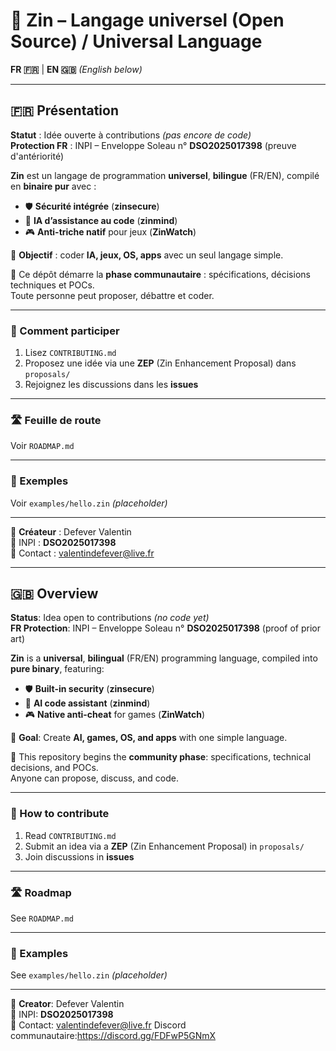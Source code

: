 # 🚀 Zin – Langage universel (Open Source) / Universal Language

**FR 🇫🇷** | **EN 🇬🇧** *(English below)*

---

## 🇫🇷 Présentation

**Statut** : Idée ouverte à contributions *(pas encore de code)*  
**Protection FR** : INPI – Enveloppe Soleau n° **DSO2025017398** (preuve d'antériorité)

**Zin** est un langage de programmation **universel**, **bilingue** (FR/EN), compilé en **binaire pur** avec :  
- 🛡️ **Sécurité intégrée** (**zinsecure**)  
- 🤖 **IA d’assistance au code** (**zinmind**)  
- 🎮 **Anti-triche natif** pour jeux (**ZinWatch**)  

🎯 **Objectif** : coder **IA, jeux, OS, apps** avec un seul langage simple.

📢 Ce dépôt démarre la **phase communautaire** : spécifications, décisions techniques et POCs.  
Toute personne peut proposer, débattre et coder.

---

### 🔧 Comment participer
1. Lisez `CONTRIBUTING.md`
2. Proposez une idée via une **ZEP** (Zin Enhancement Proposal) dans `proposals/`
3. Rejoignez les discussions dans les **issues**

---

### 🛣️ Feuille de route
Voir `ROADMAP.md`

---

### 📂 Exemples
Voir `examples/hello.zin` *(placeholder)*

---

👤 **Créateur** : Defever Valentin  
📄 INPI : **DSO2025017398**  
📧 Contact : [valentindefever@live.fr](mailto:valentindefever@live.fr)

---

## 🇬🇧 Overview

**Status**: Idea open to contributions *(no code yet)*  
**FR Protection**: INPI – Enveloppe Soleau n° **DSO2025017398** (proof of prior art)

**Zin** is a **universal**, **bilingual** (FR/EN) programming language, compiled into **pure binary**, featuring:  
- 🛡️ **Built-in security** (**zinsecure**)  
- 🤖 **AI code assistant** (**zinmind**)  
- 🎮 **Native anti-cheat** for games (**ZinWatch**)  

🎯 **Goal**: Create **AI, games, OS, and apps** with one simple language.

📢 This repository begins the **community phase**: specifications, technical decisions, and POCs.  
Anyone can propose, discuss, and code.

---

### 🔧 How to contribute
1. Read `CONTRIBUTING.md`
2. Submit an idea via a **ZEP** (Zin Enhancement Proposal) in `proposals/`
3. Join discussions in **issues**

---

### 🛣️ Roadmap
See `ROADMAP.md`

---

### 📂 Examples
See `examples/hello.zin` *(placeholder)*

---

👤 **Creator**: Defever Valentin  
📄 INPI: **DSO2025017398**  
📧 Contact: [valentindefever@live.fr](mailto:valentindefever@live.fr)
Discord communautaire:https://discord.gg/FDFwP5GNmX
